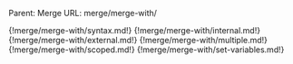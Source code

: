 Parent: Merge
URL: merge/merge-with/

{!merge/merge-with/syntax.md!}
{!merge/merge-with/internal.md!}
{!merge/merge-with/external.md!}
{!merge/merge-with/multiple.md!}
{!merge/merge-with/scoped.md!}
{!merge/merge-with/set-variables.md!}

